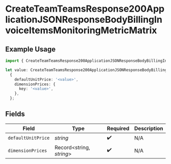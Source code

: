 # CreateTeamTeamsResponse200ApplicationJSONResponseBodyBillingInvoiceItemsMonitoringMetricMatrix

## Example Usage

```typescript
import { CreateTeamTeamsResponse200ApplicationJSONResponseBodyBillingInvoiceItemsMonitoringMetricMatrix } from '@vercel/client/models/operations';

let value: CreateTeamTeamsResponse200ApplicationJSONResponseBodyBillingInvoiceItemsMonitoringMetricMatrix =
  {
    defaultUnitPrice: '<value>',
    dimensionPrices: {
      key: '<value>',
    },
  };
```

## Fields

| Field              | Type                     | Required           | Description |
| ------------------ | ------------------------ | ------------------ | ----------- |
| `defaultUnitPrice` | _string_                 | :heavy_check_mark: | N/A         |
| `dimensionPrices`  | Record<string, _string_> | :heavy_check_mark: | N/A         |
